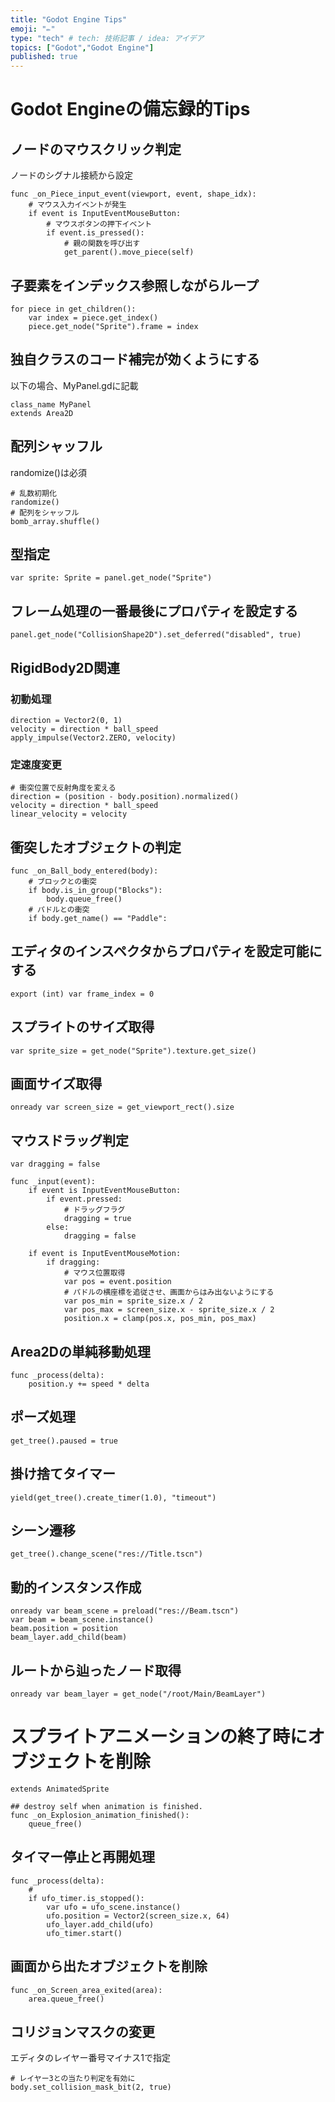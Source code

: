 ```yaml
---
title: "Godot Engine Tips"
emoji: "✏"
type: "tech" # tech: 技術記事 / idea: アイデア
topics: ["Godot","Godot Engine"]
published: true
---
```


# Godot Engineの備忘録的Tips

## ノードのマウスクリック判定
ノードのシグナル接続から設定

```gdscript
func _on_Piece_input_event(viewport, event, shape_idx):
    # マウス入力イベントが発生
    if event is InputEventMouseButton:
        # マウスボタンの押下イベント
        if event.is_pressed():
            # 親の関数を呼び出す
            get_parent().move_piece(self)
```

## 子要素をインデックス参照しながらループ

```gdscript
for piece in get_children():
    var index = piece.get_index()
    piece.get_node("Sprite").frame = index
```

## 独自クラスのコード補完が効くようにする
以下の場合、MyPanel.gdに記載

```gdscript
class_name MyPanel
extends Area2D
```
## 配列シャッフル
randomize()は必須

```gdscript
# 乱数初期化
randomize()
# 配列をシャッフル
bomb_array.shuffle()
```

## 型指定
```gdscript
var sprite: Sprite = panel.get_node("Sprite")
```

## フレーム処理の一番最後にプロパティを設定する　　　
```gdscript
panel.get_node("CollisionShape2D").set_deferred("disabled", true)
```

## RigidBody2D関連
### 初動処理

```gdscript
direction = Vector2(0, 1)
velocity = direction * ball_speed
apply_impulse(Vector2.ZERO, velocity)
```
### 定速度変更
```gdscript
# 衝突位置で反射角度を変える
direction = (position - body.position).normalized()
velocity = direction * ball_speed
linear_velocity = velocity
```
## 衝突したオブジェクトの判定
```gdscript
func _on_Ball_body_entered(body):
    # ブロックとの衝突
    if body.is_in_group("Blocks"):
        body.queue_free()
    # パドルとの衝突
    if body.get_name() == "Paddle":
```

## エディタのインスペクタからプロパティを設定可能にする
```gdscript
export (int) var frame_index = 0
```

## スプライトのサイズ取得
```gdscript
var sprite_size = get_node("Sprite").texture.get_size()
```

## 画面サイズ取得
```gdscript
onready var screen_size = get_viewport_rect().size
```

## マウスドラッグ判定
```gdscript
var dragging = false

func _input(event):
    if event is InputEventMouseButton:
        if event.pressed:
            # ドラッグフラグ
            dragging = true
        else:
            dragging = false

    if event is InputEventMouseMotion:
        if dragging:
            # マウス位置取得
            var pos = event.position
            # パドルの横座標を追従させ、画面からはみ出ないようにする
            var pos_min = sprite_size.x / 2
            var pos_max = screen_size.x - sprite_size.x / 2
            position.x = clamp(pos.x, pos_min, pos_max)
```

## Area2Dの単純移動処理
```gdscript
func _process(delta):
    position.y += speed * delta
```

## ポーズ処理
```gdscript
get_tree().paused = true
```
## 掛け捨てタイマー
```gdscript
yield(get_tree().create_timer(1.0), "timeout")
```

## シーン遷移
```gdscript
get_tree().change_scene("res://Title.tscn")
```

## 動的インスタンス作成
```gdscript
onready var beam_scene = preload("res://Beam.tscn")
var beam = beam_scene.instance()
beam.position = position
beam_layer.add_child(beam)
```
## ルートから辿ったノード取得
```gdscript
onready var beam_layer = get_node("/root/Main/BeamLayer")
```

# スプライトアニメーションの終了時にオブジェクトを削除
```gdscript
extends AnimatedSprite

## destroy self when animation is finished.
func _on_Explosion_animation_finished():
    queue_free()
```

## タイマー停止と再開処理
```gdscript
func _process(delta):
    #
    if ufo_timer.is_stopped():
        var ufo = ufo_scene.instance()
        ufo.position = Vector2(screen_size.x, 64)
        ufo_layer.add_child(ufo)
        ufo_timer.start()
```

## 画面から出たオブジェクトを削除
```gdscript
func _on_Screen_area_exited(area):
    area.queue_free()
```

## コリジョンマスクの変更
エディタのレイヤー番号マイナス1で指定

```gdscript
# レイヤー3との当たり判定を有効に
body.set_collision_mask_bit(2, true)